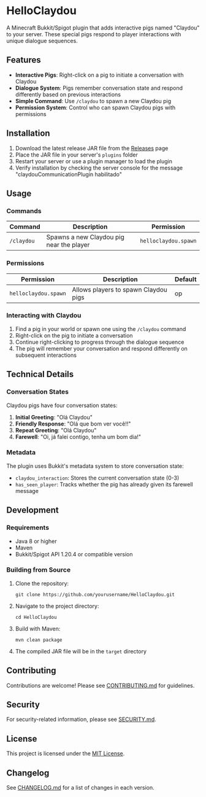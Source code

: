# HelloClaydou

A Minecraft Bukkit/Spigot plugin that adds interactive pigs named "Claydou" to your server. These special pigs respond to player interactions with unique dialogue sequences.

## Features

- **Interactive Pigs**: Right-click on a pig to initiate a conversation with Claydou
- **Dialogue System**: Pigs remember conversation state and respond differently based on previous interactions
- **Simple Command**: Use `/claydou` to spawn a new Claydou pig
- **Permission System**: Control who can spawn Claydou pigs with permissions

## Installation

1. Download the latest release JAR file from the [Releases](https://github.com/yourusername/HelloClaydou/releases) page
2. Place the JAR file in your server's `plugins` folder
3. Restart your server or use a plugin manager to load the plugin
4. Verify installation by checking the server console for the message "claydouCommunicationPlugin habilitado"

## Usage

### Commands

| Command | Description | Permission |
|---------|-------------|------------|
| `/claydou` | Spawns a new Claydou pig near the player | `helloclaydou.spawn` |

### Permissions

| Permission | Description | Default |
|------------|-------------|---------|
| `helloclaydou.spawn` | Allows players to spawn Claydou pigs | op |

### Interacting with Claydou

1. Find a pig in your world or spawn one using the `/claydou` command
2. Right-click on the pig to initiate a conversation
3. Continue right-clicking to progress through the dialogue sequence
4. The pig will remember your conversation and respond differently on subsequent interactions

## Technical Details

### Conversation States

Claydou pigs have four conversation states:

1. **Initial Greeting**: "Olá Claydou"
2. **Friendly Response**: "Olá que bom ver você!!"
3. **Repeat Greeting**: "Olá Claydou"
4. **Farewell**: "Oi, já falei contigo, tenha um bom dia!"

### Metadata

The plugin uses Bukkit's metadata system to store conversation state:

- `claydou_interaction`: Stores the current conversation state (0-3)
- `has_seen_player`: Tracks whether the pig has already given its farewell message

## Development

### Requirements

- Java 8 or higher
- Maven
- Bukkit/Spigot API 1.20.4 or compatible version

### Building from Source

1. Clone the repository:
   ```
   git clone https://github.com/yourusername/HelloClaydou.git
   ```

2. Navigate to the project directory:
   ```
   cd HelloClaydou
   ```

3. Build with Maven:
   ```
   mvn clean package
   ```

4. The compiled JAR file will be in the `target` directory

## Contributing

Contributions are welcome! Please see [CONTRIBUTING.md](CONTRIBUTING.md) for guidelines.

## Security

For security-related information, please see [SECURITY.md](SECURITY.md).

## License

This project is licensed under the [MIT License](LICENSE).

## Changelog

See [CHANGELOG.md](CHANGELOG.md) for a list of changes in each version.